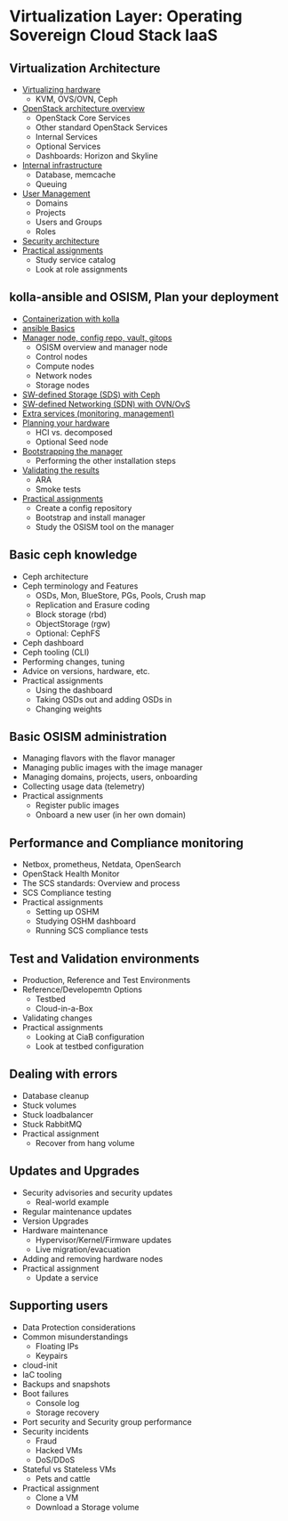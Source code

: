 # Virtualization Layer: Operating Sovereign Cloud Stack IaaS

## Virtualization Architecture
* [Virtualizing hardware](Hardware-Virt.md)
    * KVM, OVS/OVN, Ceph
* [OpenStack architecture overview](OpenStack-Arch.md)
    * OpenStack Core Services
    * Other standard OpenStack Services
    * Internal Services
    * Optional Services
    * Dashboards: Horizon and Skyline
* [Internal infrastructure](Internal-infra.md)
    * Database, memcache
    * Queuing
* [User Management](User-Mgmt.md)
    * Domains
    * Projects
    * Users and Groups
    * Roles
* [Security architecture](Sec-Arch.md)
* [Practical assignments](Assign-VirtArch.md)
    * Study service catalog
    * Look at role assignments

## kolla-ansible and OSISM, Plan your deployment
* [Containerization with kolla](kolla.md)
* [ansible Basics](ansible.md)
* [Manager node, config repo, vault, gitops](osism.md)
    * OSISM overview and manager node
    * Control nodes
    * Compute nodes
    * Network nodes
    * Storage nodes
* [SW-defined Storage (SDS) with Ceph](Ceph-Intro.md)
* [SW-defined Networking (SDN) with OVN/OvS](OVN-Intro.md)
* [Extra services (monitoring, management)](OSISM-Extra.md)
* [Planning your hardware](HW-Plan.md)
    * HCI vs. decomposed
    * Optional Seed node
* [Bootstrapping the manager](Install.md)
    * Performing the other installation steps
* [Validating the results](Validation.md)
    * ARA
    * Smoke tests
* [Practical assignments](Assign-OSISM.md)
    * Create a config repository
    * Bootstrap and install manager
    * Study the OSISM tool on the manager

## Basic ceph knowledge
* Ceph architecture
* Ceph terminology and Features
    * OSDs, Mon, BlueStore, PGs, Pools, Crush map
    * Replication and Erasure coding
    * Block storage (rbd)
    * ObjectStorage (rgw)
    * Optional: CephFS
* Ceph dashboard
* Ceph tooling (CLI)
* Performing changes, tuning
* Advice on versions, hardware, etc.
* Practical assignments
    * Using the dashboard
    * Taking OSDs out and adding OSDs in
    * Changing weights

## Basic OSISM administration
* Managing flavors with the flavor manager
* Managing public images with the image manager
* Managing domains, projects, users, onboarding
* Collecting usage data (telemetry)
* Practical assignments
    * Register public images
    * Onboard a new user (in her own domain)

## Performance and Compliance monitoring
* Netbox, prometheus, Netdata, OpenSearch
* OpenStack Health Monitor
* The SCS standards: Overview and process
* SCS Compliance testing
* Practical assignments
    * Setting up OSHM
    * Studying OSHM dashboard
    * Running SCS compliance tests

## Test and Validation environments
* Production, Reference and Test Environments
* Reference/Developemtn Options
    * Testbed
    * Cloud-in-a-Box
* Validating changes
* Practical assignments
    * Looking at CiaB configuration
    * Look at testbed configuration

## Dealing with errors
* Database cleanup
* Stuck volumes
* Stuck loadbalancer
* Stuck RabbitMQ
* Practical assignment
    * Recover from hang volume

## Updates and Upgrades
* Security advisories and security updates
    * Real-world example
* Regular maintenance updates
* Version Upgrades
* Hardware maintenance
    * Hypervisor/Kernel/Firmware updates
    * Live migration/evacuation
* Adding and removing hardware nodes
* Practical assignment
    * Update a service

## Supporting users
* Data Protection considerations
* Common misunderstandings
    * Floating IPs
    * Keypairs
* cloud-init
* IaC tooling
* Backups and snapshots
* Boot failures
    * Console log
    * Storage recovery
* Port security and Security group performance
* Security incidents
    * Fraud
    * Hacked VMs
    * DoS/DDoS
* Stateful vs Stateless VMs
    * Pets and cattle
* Practical assignment
    * Clone a VM
    * Download a Storage volume

